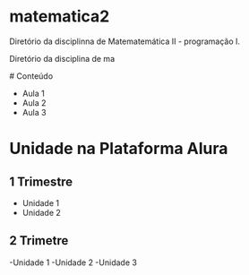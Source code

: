# matematica2
Diretório da disciplinna de Matematemática II -  programação I. 
<p>
  Diretório da disciplina de ma
<p>
# Conteúdo

- Aula 1
- Aula 2
- Aula 3

# Unidade na Plataforma Alura
  ## 1 Trimestre
  - Unidade 1
  - Unidade 2

  ## 2 Trimetre
  -Unidade 1
  -Unidade 2
  -Unidade 3
